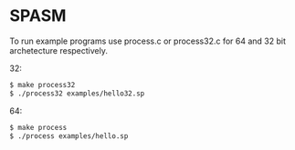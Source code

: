 # SPASM


To run example programs use process.c or process32.c for 64 and 32 bit archetecture respectively.

32: 
```sh
$ make process32
$ ./process32 examples/hello32.sp
```

64: 
```sh
$ make process
$ ./process examples/hello.sp
```

